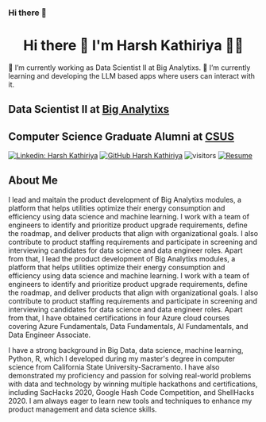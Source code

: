 ### Hi there 👋

<!--
**harsh9898/harsh9898** is a ✨ _special_ ✨ repository because its `README.md` (this file) appears on your GitHub profile.

Here are some ideas to get you started:

- 🔭 I’m currently working on ...
- 🌱 I’m currently learning ...
- 👯 I’m looking to collaborate on ...
- 🤔 I’m looking for help with ...
- 💬 Ask me about ...
- 📫 How to reach me: ...
- 😄 Pronouns: ...
- ⚡ Fun fact: ... -->

<h1 align='center'>
  Hi there 👋 I'm Harsh Kathiriya 👨‍💻
</h1>

🔭 I’m currently working as Data Scientist II at Big Analytixs.
🌱 I’m currently learning and developing the LLM based apps where users can interact with it.

## Data Scientist II at <a href="https://www.biganalytixs.com/">Big Analytixs</a>
## Computer Science Graduate Alumni at <a href="https://www.csus.edu/">CSUS</a>

[![Linkedin: Harsh Kathiriya](https://img.shields.io/badge/-harshkathiriya-blue?style=flat-square&logo=Linkedin&logoColor=white&link=https://www.linkedin.com/in/harsh-kathiriya-895b7b126/)](https://www.linkedin.com/in/harsh-kathiriya-895b7b126/)
[![GitHub Harsh Kathiriya](https://img.shields.io/github/followers/harsh9898?label=follow&style=social)](https://github.com./harsh9898)
![visitors](https://visitor-badge.glitch.me/badge?page_id=harsh9898.visitor-badge)
[![Resume](https://img.shields.io/badge/Resume-Download-brightgreen)](https://drive.google.com/file/d/18w856Ttr8zLId_FSZl9sHzyyanKy9iRB/view?usp=sharing)


## About Me
I lead and maitain the product development of Big Analytixs modules, a platform that helps utilities optimize their energy consumption and efficiency using data science and machine learning. I work with a team of engineers to identify and prioritize product upgrade requirements, define the roadmap, and deliver products that align with organizational goals. I also contribute to product staffing requirements and participate in screening and interviewing candidates for data science and data engineer roles. Apart from that, I lead the product development of Big Analytixs modules, a platform that helps utilities optimize their energy consumption and efficiency using data science and machine learning. I work with a team of engineers to identify and prioritize product upgrade requirements, define the roadmap, and deliver products that align with organizational goals. I also contribute to product staffing requirements and participate in screening and interviewing candidates for data science and data engineer roles. Apart from that, I have obtained certifications in four Azure cloud courses covering Azure Fundamentals, Data Fundamentals, AI Fundamentals, and Data Engineer Associate.

I have a strong background in Big Data, data science, machine learning, Python, R, which I developed during my master's degree in computer science from California State University-Sacramento. I have also demonstrated my proficiency and passion for solving real-world problems with data and technology by winning multiple hackathons and certifications, including SacHacks 2020, Google Hash Code Competition, and ShellHacks 2020. I am always eager to learn new tools and techniques to enhance my product management and data science skills.


